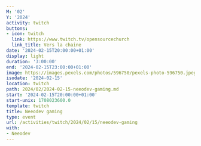 ```yaml
---
M: '02'
Y: '2024'
activity: twitch
buttons:
- icon: twitch
  link: https://www.twitch.tv/opensourcechurch
  link_title: Vers la chaine
date: '2024-02-15T20:00:00+01:00'
display: light
duration: '3:00:00'
end: '2024-02-15T23:00:00+01:00'
image: https://images.pexels.com/photos/596750/pexels-photo-596750.jpeg
isodate: '2024-02-15'
location: twitch
path: 2024/02/2024-02-15-neeodev-gaming.md
start: '2024-02-15T20:00:00+01:00'
start-unix: 1708023600.0
template: twitch
title: Neeodev gaming
type: event
url: /activities/twitch/2024/02/15/neeodev-gaming
with:
- Neeodev
---
```

